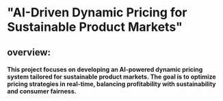 # "AI-Driven Dynamic Pricing for Sustainable Product Markets"

## overview:

#### This project focuses on developing an AI-powered dynamic pricing system tailored for sustainable product markets. The goal is to optimize pricing strategies in real-time, balancing profitability with sustainability and consumer fairness.
